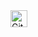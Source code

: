

<img alt="GitHub commit activity" src="https://img.shields.io/github/commit-activity/y/tamga05/Map?style=flat-square" height="27">
